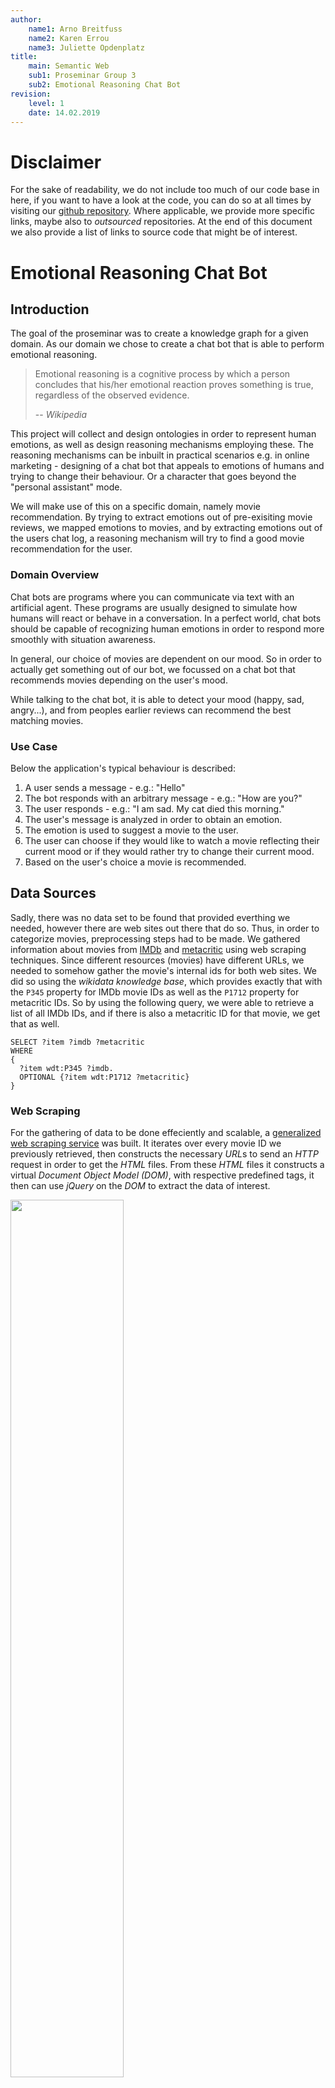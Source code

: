 ```yaml
---
author:
    name1: Arno Breitfuss 
    name2: Karen Errou 
    name3: Juliette Opdenplatz
title:
    main: Semantic Web
    sub1: Proseminar Group 3
    sub2: Emotional Reasoning Chat Bot
revision:
    level: 1
    date: 14.02.2019
---
```


# Disclaimer

For the sake of readability, we do not include too much of our code base in here,
if you want to have a look at the code,
you can do so at all times by visiting our [github repository](https://github.com/julietcetera/semantic-web-course).
Where applicable, we provide more specific links, maybe also to *outsourced* repositories.
At the end of this document we also provide a list of links to source code that might be of interest.

# Emotional Reasoning Chat Bot

## Introduction

The goal of the proseminar was to create a knowledge graph for a given domain.
As our domain we chose to create a chat bot that is able to perform emotional reasoning.

> Emotional reasoning is a cognitive process by which a person concludes that his/her emotional reaction proves something is true, regardless of the observed evidence.
>
> -- <cite>Wikipedia</cite>

This project will collect and design ontologies in order to represent human emotions,
as well as design reasoning mechanisms employing these.
The reasoning mechanisms can be inbuilt in practical scenarios e.g. in online marketing - designing of a chat bot that appeals to emotions of humans and trying to change their behaviour.
Or a character that goes beyond the "personal assistant" mode.

We will make use of this on a specific domain, namely movie recommendation.
By trying to extract emotions out of pre-exisiting movie reviews,
we mapped emotions to movies, and by extracting emotions out of the users chat log,
a reasoning mechanism will try to find a good movie recommendation for the user.

### Domain Overview

Chat bots are programs where you can communicate via text with an artificial agent.
These programs are usually designed to simulate how humans will react or behave in a conversation.
In a perfect world, chat bots should be capable of recognizing human emotions in order to respond more smoothly with situation awareness.

In general, our choice of movies are dependent on our mood.
So in order to actually get something out of our bot,
we focussed on a chat bot that recommends movies depending on the user's mood.

While talking to the chat bot, it is able to detect your mood (happy, sad, angry...),
and from peoples earlier reviews can recommend the best matching movies.

### Use Case

Below the application's typical behaviour is described:

1. A user sends a message - e.g.: "Hello"
2. The bot responds with an arbitrary message - e.g.: "How are you?"
3. The user responds - e.g.: "I am sad. My cat died this morning."
4. The user's message is analyzed in order to obtain an emotion.
5. The emotion is used to suggest a movie to the user.
6. The user can choose if they would like to watch a movie reflecting their current mood or if they would rather try to change their current mood.
7. Based on the user's choice a movie is recommended.

## Data Sources

Sadly, there was no data set to be found that provided everthing we needed, however there are web sites out there that do so.
Thus, in order to categorize movies, preprocessing steps had to be made.
We gathered information about movies from [IMDb](https://www.imdb.com/) and [metacritic](https://www.metacritic.com/) using web scraping techniques.
Since different resources (movies) have different URLs,
we needed to somehow gather the movie's internal ids for both web sites.
We did so using the *wikidata knowledge base*,
which provides exactly that with the `P345` property for IMDb movie IDs as well as the `P1712` property for metacritic IDs.
So by using the following query, we were able to retrieve a list of all IMDb IDs,
and if there is also a metacritic ID for that movie, we get that as well.
```
SELECT ?item ?imdb ?metacritic
WHERE 
{
  ?item wdt:P345 ?imdb.
  OPTIONAL {?item wdt:P1712 ?metacritic}
}
```

### Web Scraping 

For the gathering of data to be done effeciently and scalable,
a [generalized web scraping service](https://github.com/julietcetera/data-miner-js) was built.
It iterates over every movie ID we previously retrieved,
then constructs the necessary *URL*s to send an *HTTP* request in order to get the *HTML* files.
From these *HTML* files it constructs a virtual *Document Object Model (DOM)*,
with respective predefined tags,
it then can use *jQuery* on the *DOM* to extract the data of interest.

<img src="./img/web_scraping.png" width="60%" height="60%"/>

### Other Metadata

Initially, we planned to provide links to [linkedmbd](http://www.linkedmdb.org/), however,
sadly this service seems to be discontinued.

Since the IDs were gathered using the *wikidata knowledge base*,
there also for every movie we have in our database, is an equivalent on wikidata,
Due to that, we were easily able to create linking to wikidata,
and thus, profit from the data provided, by using federated *SPARQL*-queries.

Also since *DBpedia* maintains links in form of *owl:sameAs* relations to *wikidata*,
we were also able to enrich our database with links to *DBpedia*.
```
PREFIX schema: <http://schema.org/>
PREFIX owl: <http://www.w3.org/2002/07/owl#>
PREFIX dbpedia-owl: <http://dbpedia.org/ontology/>
SELECT ?film ?wdlink ?dblink WHERE {
    SERVICE <http://dbpedia.org/sparql> {
        ?dblink a dbpedia-owl:Film .
        ?dblink owl:sameAs ?wdlink
    }
    ?film a schema:Movie .
    ?film owl:sameAs ?wdlink
}
```

## Knowledge Graph

The requirements to our knowledge graph were kind of clear from the get-go.
They also did not change too much, making lots of refactoring unnecessary. 
At the end of this section a visualization of the main parts of our graph is provided.

### Vocabularies Used

Reuse of existing vocabularies is important, since the definition says,
that an ontology should be a *shared* conceptualization.

#### Schema.org

> Schema.org is a collaborative, community activity with a mission to create, maintain, and promote schemas for structured data on the Internet, on web pages, in email messages, and beyond.
>
> -- <cite>https://schema.org/</cite>

We mainly make use of *schema.org*'s movie and review model, to describe our scraped data sets. 

#### Onyx - An Emotion Modelling Ontology

Onyx was designed for modelling emotions which have been extracted from text.
This suits our needs perfectly,
since we want to extract the user's emotional state from their chat messages as well as the emotional response to a movie from the movie's reviews.
A basic example below shows a single opinion annotated with Onyx metadata (taken from the [specification page](http://www.gsi.dit.upm.es/ontologies/onyx/)):

<img src="./img/onyx.png" width="91%" height="91%"/>

[Onyx: A Linked Data Approach to Emotion Representation (paper)](http://oa.upm.es/37389/1/INVE_MEM_2015_190501.pdf)

#### WNAffect

[*WNAffect*](http://www.gsi.dit.upm.es/ontologies/wnaffect/) was designed to link words to affects (emotions).
Again this makes a lot of sense for us and *Onyx* uses the terminology of *WNAffect*.

#### Self Defined Parts

##### User Data

Since we wanted to be able to restore the chat log of a user,
we had to somehow model that in our graph.
Usually, you probably would use some other type of database, for instance, document stores.
However, we did not want to include even more dependencies,
so we decided to just stick with *GraphDB* for that.

<img src="./img/user.png" width="100%" height="100%"/>

##### NLP Review Annotations

We used the [ontotext tagging service](https://tag.ontotext.com/documentation/), for annotating natural language.
Ontotext provides a REST-API to their service, which is not as powerful (as in computational load capacities),
as we initially expected, thus we did not annotate that many reviews (since there are about a million in our graph "that many" is relative).

There are several different types provided by Ontotext.
Parts of natural language texts are then assigned to those types, according to the underlying algorithms.

As an example for a successful annotation: "...disney bought everything from marvel comic..." was classified as `ontotext:RelationAcquisition`.

However, the linked ontology is nowhere to be found, we still keep the types though and use some artificial namespace.

##### Owl Axioms

Owl axioms are used to provide information about classes and properties,
as well as to associate class and properties with either partial or complete specifications of their characteristics,
and to give other logical information about classes and properties.

<img src="./img/owl_axioms.png" width="100%" height="100%"/>

##### Schema.org Action

In order to actually make use of a schema.org action, we implemented a REST-API, which on `/api/v1/movie/:id` returns a `potentialAction`.
It's a watch action and the target property leads to the IMDb videogallery site for a specific movie,
since we can not link from an IMDb ID to some web site where you can actually watch the full movie.

```
"@context": "http://schema.org",
"@type": "Movie",
"@id": "/api/v1",
"title": "Pulp Fiction",
"potentialAction": {
    "@type": "WatchAction",
    "target": "https://www.imdb.com/title/tt0110912/videogallery?ref_=tt_pv_vi_sm"
}
```

##### Shacl Shapes

Since one could theoretically add any kind of triple,
we use *SHACL* shapes in order to validate our produced RDF-files.
We do that mainly for movie-related data.

###### User/Chat Related Data

```
@prefix dash: <http://datashapes.org/dash#> .
@prefix rdf: <http://www.w3.org/1999/02/22-rdf-syntax-ns#> .
@prefix rdfs: <http://www.w3.org/2000/01/rdf-schema#> .
@prefix schema: <http://schema.org/> .
@prefix sh: <http://www.w3.org/ns/shacl#> .
@prefix xsd: <http://www.w3.org/2001/XMLSchema#> .
@prefix mcb: <http://movie.chatbot.org/> .

mcb:UserShape
	a sh:NodeShape ;
	sh:targetClass mcb:ChatLog ;
    sh:closed false ;
	sh:property [
		sh:path mcb:hasChatLog ;
		sh:datatype sh:IRI ;
		sh:maxCount 1 ;
		sh:minCount 1 ;
		sh:severity sh:Warning ;
		sh:message "A user should have exactly 1 ChatLog!"@en ;
	] ;
	sh:property [
		sh:path mcb:hasNickName;
		sh:datatype xsd:string ;
		sh:pattern "[a-zA-Z0-9]" ;
		sh:minLength 1 ;
		sh:maxLength 16 ;
		sh:maxCount 1 ;
		sh:minCount 1 ;
		sh:severity sh:Violation ;
		sh:message "A user has to have exactly 1 nickname!"@en ;
	] .

mcb:ChatLogShape
	a sh:NodeShape ;
	sh:targetClass mcb:ChatLog ;
	sh:property [
		sh:path mcb:hasPartOfChat ;
		sh:datatype sh:IRI ;
		sh:minCount 1 ;
	] .

mcb:PartOfChatShape
	a sh:NodeShape ;
	sh:targetClass mcb:PartOfChat ;
	sh:property [
		sh:path schema:author ;
		sh:datatype xsd:string ;
		sh:pattern "[a-zA-Z0-9]" ;
		sh:minLength 1 ;
		sh:maxLength 16 ;
		sh:maxCount 1 ;
		sh:minCount 1 ;
	] ;
	sh:property [
		sh:path schema:text ;
		sh:datatype xsd:string ;
		sh:pattern "[a-zA-Z0-9!?.]" ;
		sh:minLength 1 ;
		sh:maxLength 256 ;
		sh:maxCount 1 ;
		sh:minCount 1 ;
	] ;
	sh:property [
		sh:path schema:dateCreated ;
		sh:datatype xsd:integer ;
		sh:maxCount 1 ;
		sh:minCount 1 ;
		sh:minInclusive 0 ;
	] .
```

An example for a faulty validation run looks like this:
```
$ Conforms? false
$  - Severity: Violation for http://www.w3.org/ns/shacl#DatatypeConstraintComponent
$  - Severity: Violation for http://www.w3.org/ns/shacl#MaxCountConstraintComponent
$  - Severity: Violation for http://www.w3.org/ns/shacl#MinInclusiveConstraintComponent
$ ValidationReport {
$  graph:
$   [
$    { '@id': '_:b0',
$       '@type': [ 'http://www.w3.org/ns/shacl#ValidationResult' ],
$       'http://www.w3.org/ns/shacl#focusNode': [
$            { '@id': 'http://movie.chatbot.org#o15484207065' }
$        ],
$       'http://www.w3.org/ns/shacl#resultMessage': [
$            { '@value': 'Value does not have datatype <http://www.w3.org/2001/XMLSchema#string>' }
$        ],
$       'http://www.w3.org/ns/shacl#resultPath': [
$            { '@id': 'http://schema.org/author' }
$        ],
$       'http://www.w3.org/ns/shacl#resultSeverity': [
$            { '@id': 'http://www.w3.org/ns/shacl#Violation' }
$        ],
$       'http://www.w3.org/ns/shacl#sourceConstraintComponent': [
$            { '@id': 'http://www.w3.org/ns/shacl#DatatypeConstraintComponent' }
$        ],
$       'http://www.w3.org/ns/shacl#sourceShape': [
$            { '@id': '_:b1' }
$        ],
$       'http://www.w3.org/ns/shacl#value': [
$            { '@type': 'http://www.w3.org/2001/XMLSchema#integer',
$             '@value': '1' }
$        ]
$    },
$    { '@id': '_:b2',
$       '@type': [ 'http://www.w3.org/ns/shacl#ValidationResult' ],
$       'http://www.w3.org/ns/shacl#focusNode': [
$            { '@id': 'http://movie.chatbot.org#o15420147065' }
$        ],
$       'http://www.w3.org/ns/shacl#resultMessage': [
$            { '@value': 'More than 1 values' }
$        ],
$       'http://www.w3.org/ns/shacl#resultPath': [
$            { '@id': 'http://schema.org/author' }
$        ],
$       'http://www.w3.org/ns/shacl#resultSeverity': [
$            { '@id': 'http://www.w3.org/ns/shacl#Violation' }
$        ],
$       'http://www.w3.org/ns/shacl#sourceConstraintComponent': [
$            { '@id': 'http://www.w3.org/ns/shacl#MaxCountConstraintComponent' }
$        ],
$       'http://www.w3.org/ns/shacl#sourceShape': [ { '@id': '_:b1' } ] },
$    { '@id': '_:b3',
$       '@type': [ 'http://www.w3.org/ns/shacl#ValidationResult' ],
$       'http://www.w3.org/ns/shacl#focusNode': [
$            { '@id': 'http://movie.chatbot.org#o15420147065' }
$        ],
$       'http://www.w3.org/ns/shacl#resultMessage': [
$            { '@value': 'Value is not >= 0' }
$        ],
$       'http://www.w3.org/ns/shacl#resultPath': [
$            { '@id': 'http://schema.org/dateCreated' }
$        ],
$       'http://www.w3.org/ns/shacl#resultSeverity': [
$            { '@id': 'http://www.w3.org/ns/shacl#Violation' }
$        ],
$       'http://www.w3.org/ns/shacl#sourceConstraintComponent': [
$            { '@id': 'http://www.w3.org/ns/shacl#MinInclusiveConstraintComponent' }
$        ],
$       'http://www.w3.org/ns/shacl#sourceShape': [ { '@id': '_:b4' } ],
$       'http://www.w3.org/ns/shacl#value': [
$            { '@type': 'http://www.w3.org/2001/XMLSchema#integer',
$            '@value': '-1' }
$        ]
$     },
$    { '@id': '_:b5',
$       '@type': [ 'http://www.w3.org/ns/shacl#ValidationReport' ],
$       'http://www.w3.org/ns/shacl#conforms':
$        [ { '@type': 'http://www.w3.org/2001/XMLSchema#boolean',
$            '@value': 'false' } ],
$       'http://www.w3.org/ns/shacl#result': [
$             { '@id': '_:b0' },
$             { '@id': '_:b2' },
$             { '@id': '_:b3' }
$        ]
$     }
$    ],
$  validationNode:
$   { '@id': '_:b5',
$     '@type': [ 'http://www.w3.org/ns/shacl#ValidationReport' ],
$     'http://www.w3.org/ns/shacl#conforms':
$      [
$         { '@type': 'http://www.w3.org/2001/XMLSchema#boolean',
$          '@value': 'false' }
$      ],
$     'http://www.w3.org/ns/shacl#result': [
$         { '@id': '_:b0' },
$         { '@id': '_:b2' },
$         { '@id': '_:b3' }
$      ]
$    }
$}
```
The validated graph:
```
<http://movie.chatbot.org#o15484201470> a <http://movie.chatbot.org/PartOfChat>;
	<http://schema.org/author> "Trumpy";
	<http://schema.org/dateCreated> 1548420147065;
	<http://schema.org/text> "Welcome o!" .

<http://movie.chatbot.org#o15484207065> a <http://movie.chatbot.org/PartOfChat>;
	<http://schema.org/author> 1;
	<http://schema.org/dateCreated> 1548420147065;
	<http://schema.org/text> "Welcome o!" .

<http://movie.chatbot.org#o15420147065> a <http://movie.chatbot.org/PartOfChat>;
	<http://schema.org/author> "Mandela";
	<http://schema.org/author> "Trumpy";
	<http://schema.org/dateCreated> -1;
	<http://schema.org/text> "Welcome o!" .


<http://movie.chatbot.org#o> a <http://movie.chatbot.org/User>;
	<http://movie.chatbot.org/hasChatLog> <http://movie.chatbot.org#osChatLog>;
	<http://movie.chatbot.org/hasNickName> "o" .

<http://movie.chatbot.org#o> a <http://movie.chatbot.org/User>;
	<http://movie.chatbot.org/hasChatLog> <http://movie.chatbot.org#osChatLog>;
	<http://movie.chatbot.org/hasNickName> "o" .
```

###### Movie Related Data

Due to document size restrictions we only have space to present one of our shapes graphs.
If you want to see this one as well follow [this link](https://github.com/julietcetera/semantic-web-course/blob/master/js/shacl-validation/shapes/movie.ttl).

<!--

```
@prefix mcb: <http://movie.chatbot.org/> .
@prefix sh: <http://www.w3.org/ns/shacl#> .
@prefix schema: <http://schema.org> .
@prefix xsd: <http://www.w3.org/2001/XMLSchema> .
@prefix rdf: <http://www.w3.org/1999/02/22-rdf-syntax-ns#> .

mcb:MovieShape
	a sh:NodeShape ;
	sh:targetClass schema:Movie ;
    sh:closed false ;
    sh:ignoredProperties (rdf:type) ;
	sh:property [
		sh:path mcb:hasId ;
		sh:datatype xsd:string ;
		sh:minCount 1 ;
		sh:maxCount 1 ;
		sh:severity sh:Violation ;
		sh:message "A movie has to have exactly one id!"@en ;
	] ;
	sh:property [
		sh:path mcb:hasTitle ;
		sh:datatype xsd:string ;
		sh:minCount 1 ;
		sh:severity sh:Warning ;
		sh:message "A movie should have at least one title!"@en ;
	] ;
	sh:property [
		sh:path mcb:hasGenre ;
		sh:datatype xsd:string ;
		sh:minCount 1 ;
		sh:severity sh:Warning ;
		sh:message "A movie should have at least one genre!"@en ;
	] ;
	sh:property [
		sh:path mcb:hasLanguage ;
		sh:datatype xsd:string ;
		sh:minCount 1 ;
		sh:severity sh:Warning ;
		sh:message "A movie should have at least one language!"@en ;
	] ;
	sh:property [
		sh:path schema:duration ;
		sh:datatype xsd:string ;
		sh:severity sh:Warning ;
	] ;
	sh:property [
		sh:path schema:dateCreated ;
		sh:datatype xsd:string ;
		sh:severity sh:Warning ;
	] ;
	sh:property [
		sh:path schema:aggregateRating;
		sh:datatype xsd:IRI ;
		sh:severity sh:Violation ;
	] ;
	sh:property [
		sh:path mcb:hasActor ;
		sh:datatype xsd:IRI ;
		sh:severity sh:Violation ;
	] ;
	sh:property [
		sh:path schema:image ;
		sh:datatype xsd:anyURI ;
		sh:severity sh:Violation ;
	] ;
	sh:property [
		sh:path schema:musicBy ;
		sh:datatype xsd:anyURI ;
		sh:severity sh:Violation ;
		sh:deactivated true ;
	] .

mcb:ReviewShape
    a sh:NodeShape ;
    sh:targetClass schema:Review ;
    sh:property [
        sh:path schema:headline ;
		sh:datatype xsd:string ;
		sh:minCount 1 ;
		sh:severity sh:Violation ;
    ] ;
    sh:property [
        sh:path schema:about ;
		sh:datatype xsd:IRI ;
		sh:severity sh:Violation ;
    ] ;
    sh:property [
        sh:path schema:author ;
		sh:datatype xsd:string ;
		sh:minCount 1 ;
		sh:severity sh:Violation ;
    ] ;
    sh:property [
        sh:path schema:dateCreated ;
		sh:datatype xsd:string ;
		sh:minCount 1 ;
		sh:severity sh:Violation ;
    ] ;
    sh:property [
        sh:path schema:reviewRating ;
        sh:datatype xsd:integer ;
		sh:severity sh:Violation ;
    ] ;
    sh:property [
        sh:path schema:reviewBody ;
		sh:datatype xsd:string ;
		sh:minCount 1 ;
		sh:severity sh:Violation ;
    ] .

mcb:EmotionSetShape
    a sh:NodeShape ;
    sh:targetClass onyx:EmotionSet ;
    sh:closed true ;
    sh:property [
        sh:path onyx:emotionText ;
        sh:datatype xsd:string ;
		sh:severity sh:Violation ;
    ] ;
    sh:property [
        sh:path onyx:hasEmotion ;
		sh:datatype xsd:IRI ;
		sh:severity sh:Violation ;
    ] ;
    sh:property [
        sh:path prov:Entity ;
		sh:datatype xsd:IRI ;
		sh:severity sh:Violation ;
    ] ;
    sh:property [
        sh:path onyx:describesObject ;
		sh:datatype xsd:IRI ;
		sh:severity sh:Violation ;
    ] .
```
-->

#### Linked Open Data

As previously described in the section about data sets,
we maintain links to wikidata for each of our movie entries, and links to DBpedia whenever possible, using `owl:sameAs` relations.

### The Final Knowledge Graph

The following figure describes all main parts of our ontology not including some minor components, as the OWL axioms.
Colors declare namespaces.

<img src="./img/ontology_final.png" width="100%" height="100%"/>

#### Knowledge Graph Statistics

In this section we focus on some statistics that seem to be the most interesting.

|                    |        occurrences        |
|:------------------:|:-------------------------:|
|triples             | "50,197,603"^^xsd:integer |
|instances           | "5,179,490"^^xsd:integer  |
|distinct classes    | "45"^^xsd:integer         |
|distinct properties | "56"^^xsd:integer         |

##### Total number of instances per class per data source

| graphs                 | classes                                                 |           instances    |
|:----------------------:|:-------------------------------------------------------:|:----------------------:|
| http://imdb.com        | http://www.w3.org/2002/07/owlObjectProperty             | "1"^^xsd:integer       |        
| http://metacritic.com  | http://www.w3.org/2002/07/owlObjectProperty             | "1"^^xsd:integer       |
| http://imdb.com        | http://www.w3.org/2002/07/owlDatatypeProperty           | "4"^^xsd:integer       |
| http://metacritic.com  | http://www.w3.org/2002/07/owlDatatypeProperty           | "4"^^xsd:integer       |
| http://imdb.com        | http://www.w3.org/2002/07/owlFunctionalProperty         | "1"^^xsd:integer       |
| http://metacritic.com  | http://www.w3.org/2002/07/owlFunctionalProperty         | "1"^^xsd:integer       |
| http://imdb.com        | http://www.w3.org/2002/07/owlClass                      | "2"^^xsd:integer       |
| http://metacritic.com  | http://www.w3.org/2002/07/owlClass                      | "2"^^xsd:integer       |
| http://imdb.com        | http://www.w3.org/2002/07/owlRestriction                | "3"^^xsd:integer       |
| http://metacritic.com  | http://www.w3.org/2002/07/owlRestriction                | "3"^^xsd:integer       |
| http://imdb.com        | schema:Person                                           | "565063"^^xsd:integer  | 
| http://imdb.com        | schema:Movie                                            | "171536"^^xsd:integer  |
| http://imdb.com        | onyx:EmotionSet                                         | "1768320"^^xsd:integer |
| http://metacritic.com  | schema:Movie                                            | "11681"^^xsd:integer   |
| http://metacritic.com  | onyx:EmotionSet                                         | "110876"^^xsd:integer  |
| http://emotions.org    | onyx:EmotionSet                                         | "938334"^^xsd:integer  |
| http://emotion.org     | onyx:EmotionSet                                         | "2608120"^^xsd:integer |
| http://tag.ontotext.com| http://www.w3.org/2002/07/owlClass                      | "1"^^xsd:integer       |
| http://tag.ontotext.com| http://www.w3.org/2002/07/owlObjectProperty             | "1"^^xsd:integer       |
| http://tag.ontotext.com| mcb:ReviewAnnotation                                    | "79854"^^xsd:integer   |
| http://tag.ontotext.com| ontotext:Keyphrase                                      | "7240"^^xsd:integer    |
| http://tag.ontotext.com| ontotext:RelationAcquisition                            | "1"^^xsd:integer       |
| http://tag.ontotext.com| ontotext:RelationPersonRole                             | "1020"^^xsd:integer    |
| http://tag.ontotext.com| ontotext:Person                                         | "25334"^^xsd:integer   |
| http://tag.ontotext.com| ontotext:RelationPersonQuotation                        | "60"^^xsd:integer      |
| http://tag.ontotext.com| ontotext:Organization                                   | "5749"^^xsd:integer    |
| http://tag.ontotext.com| ontotext:Location                                       | "4492"^^xsd:integer    |
| http://tag.ontotext.com| ontotext:Work                                           | "22308"^^xsd:integer   |
| http://tag.ontotext.com| ontotext:Event                                          | "1844"^^xsd:integer    |
| http://tag.ontotext.com| ontotext:Thing                                          | "7800"^^xsd:integer    |
| http://tag.ontotext.com| ontotext:Species                                        | "2941"^^xsd:integer    |
| http://tag.ontotext.com| ontotext:Software                                       | "740"^^xsd:integer     |
| http://tag.ontotext.com| ontotext:CelestialBody                                  | "133"^^xsd:integer     |
| http://tag.ontotext.com| ontotext:Currency                                       | "31"^^xsd:integer      |
| http://tag.ontotext.com| ontotext:RelationOrganizationAffiliatedWithOrganization | "25"^^xsd:integer      |
| http://tag.ontotext.com| ontotext:RelationOrganizationQuotation                  | "6"^^xsd:integer       |
| http://tag.ontotext.com| ontotext:Device                                         | "7"^^xsd:integer       |
| http://tag.ontotext.com| ontotext:RelationOrganizationAbbreviation               | "2"^^xsd:integer       |
| http://tag.ontotext.com| ontotext:Sport                                          | "96"^^xsd:integer      |
| http://tag.ontotext.com| ontotext:RelationOrganizationLocation                   | "24"^^xsd:integer      |
| http://tag.ontotext.com| ontotext:RelationOrganizationHasCompetitor              | "1"^^xsd:integer       |

## Application

As previously discussed, a lot of preprocessing had to be made.
Technically, the web scraping explanation also belongs here, however,
in order to not be too repetitive we left it out here.

The frontend contains of a simple [`expressjs`](https://expressjs.com/) web server,
using [`socket.io`](https://socket.io/) for bidirectional communication between client and server,
in order to simplify the implementation of the chat application.

Other components are:

### Data to RDF Mapping

A simple and lightweight tool was built,
that helped us automating the process of mapping all our JSON-formatted data to RDF in turtle format.
It automatically also validates the produced RDF files for validity, including error messages.

### SHACL Validation

Our SHACL shapes have already been mentioned, however in order to validate our files in an automated fashion, we need some sort of library.
We decided to use [*SHACL-JS*](https://github.com/TopQuadrant/shacl-js), the backend implementation for [shacl playground](http://shacl.org/playground/).

### Markov Chains

> A Markov chain is a mathematical system that experiences transitions from one state to another according to certain probabilistic rules. The defining characteristic of a Markov chain is that no matter how the process arrived at its present state, the possible future states are fixed.
>
> -- <cite>Wikipedia</cite>

It is a very simple technique also used to create Natural Language.
However, its lack of context-awareness is kind of a problem,
which we tried to tackle by training it dynamically.
So as the figure below shows, it is retrained every time a new movie is recommended to the user,
using the reviews of the respective movie.

<img src="./img/application_chat.png" width="75%" height="75%"/>

### Triple Store - GraphDB

We decided to use *GraphDB* for the project.
It provides a very simple way to upload our *ttl* files, and a neat interface for testing *SPARQL* queries.
Another argument for *GraphDB* was its REST API which basically works with every programming language,
instead of limiting us to some library and thus to a certain set of languages.
This is an important point, since we wanted to use *Node.js* simply because it's really nice for handling *JSON* formatted data, and web techniques as in *HTTP* requests in general.

> GraphDB is a family of highly-efficient, robust and scalable RDF databases. It streamlines the load and use of linked data cloud datasets as well as your own resources. For an easy use and compatibility with the industry standards, GraphDB implements the RDF4J framework interfaces, the W3C SPARQL Protocol specification and supports all RDF serialisation formats.
>
> -- <cite>GraphDB Web Site</cite>

We mainly used a [*SPARQL* API](https://www.npmjs.com/package/sparql-client-2) for requests to our server,
however, problems occurred when trying to run "insert" queries.
For these cases we use custom *HTTP* requests.

### Bayesian Classifier

We had to analyze nearly one million reviews, to extract their assumed emotional values and accomplished that using a bayesian classifier.
The classifier is also used to extract the emotional value out of the user's chat messages as shown below:

<img src="./img/application.png" width="100%" height="100%"/>

We also used *stemming* as well as *map reduce* techniques in order to enhance our results.
Using these techniques, we were able to detect a much more evenly distribution of emotion population in our reviews,
which seems to be way more realistic than our first approach without these techniques.

### REST Interface

In order to put our schema.org action to use, we implemented a REST API next to the frontend.
One can now request `/api/v1/movies` to get a list of movies from our database (not exhaustive due to the database's large size).
From there you can pick an ID and request `/api/v1/movies/` to obtain the description of a watchaction, as already described in the "Schema.org action" section.

## Deployment

We publish our app on the web using [*ngrok*](https://ngrok.com/),
however, since we use its free version a random URL will be generated every time we restart the process,
thus it is highly unlikely, that if we posted a URL here, it would still be alive at the time you test it.
So please feel free to shoot a quick message and we will make sure the application/our GraphDB instance is published. 

## Conclusion

To conclude, we accomplished most of the things we wanted to do.
However, improvements could be made regarding the frontend, namely usage design,
as well as the natural language generation, since markov chains are not context-aware.
We also don't make enough use of our linking, since we could actually display way more data than we do as of now. 
By retraining it on movie reviews, we could make it seem a little more like it is actually knowing what the conversation is about.

The *ontotext tagging service* was kind of a disappointment,
since the computational load it can handle is extremely limited and times out way to often.
However we could at least get some data out if it.

Since we're all not machine learning experts, our Naive Bayes approach for classifying natural language is probably also not optimal,
but we were able to improve it a lot.

We had success acquiring lots of data about movies, which let to a huge knowledge base.
Sometimes this big amount of data is also not so beneficial, especially when running more complex queries, since they require a lot of processing time.
But also when validating our graph, using SHACL shapes, we observed excessive runtimes.
Our database is also very well linked to *LOD* which is very nice,
whenever we want to extend functionality or present additional data we could do so, by using those links.

## Appendix

- [Ontology](../../ontology)
- [Web Scraping](https://github.com/julietcetera/data-miner-js)
    - [IMDb](https://github.com/julietcetera/semantic-web-course/tree/master/js/imdb-data-miner)
    - [metacritic](https://github.com/julietcetera/semantic-web-course/tree/master/js/metacritic-data-miner)
- [SHACL](https://github.com/julietcetera/semantic-web-course/tree/master/js/shacl-validation)
    - [Validation API Wrapper](https://github.com/julietcetera/semantic-web-course/blob/master/js/shacl-validation/validate.s://github.com/julietcetera/semantic-web-course/blob/master/js/shacl-validation/validate.js)
    - [Script for automated Testing](https://github.com/julietcetera/semantic-web-course/blob/master/js/shacl-validation/validate.sh)
    - [Shape Definitions](https://github.com/julietcetera/semantic-web-course/tree/master/js/shacl-validation/shapes)
- [Data to RDF mapping](https://github.com/julietcetera/semantic-web-course/tree/master/js/rdf-builder)
- [Frontend](https://github.com/julietcetera/semantic-web-course/tree/master/js/standalone-chat)
    - [SPARQL Queries](https://github.com/julietcetera/semantic-web-course/blob/master/js/standalone-chat/app/sparql.js)
- [Improved Naive Bayes](https://github.com/julietcetera/text-classifier-js)
- [Markov Chains](https://github.com/julietcetera/markov-js)
- [GraphDB API](https://github.com/julietcetera/semantic-web-course/blob/master/js/graphdb)
    - [DBpedia Alignments](https://github.com/julietcetera/semantic-web-course/tree/master/js/graphdb/load-dbpedia-links)
    - [Wikidata Alignments](https://github.com/julietcetera/semantic-web-course/blob/master/js/graphdb/load-wikidata-links/index.js)
    - [Wikidata Genres](https://github.com/julietcetera/semantic-web-course/tree/master/js/graphdb/load-wikidata-genres)
- [Ontotext Tagging Service](https://github.com/julietcetera/semantic-web-course/tree/master/js/ontotext_tag)

